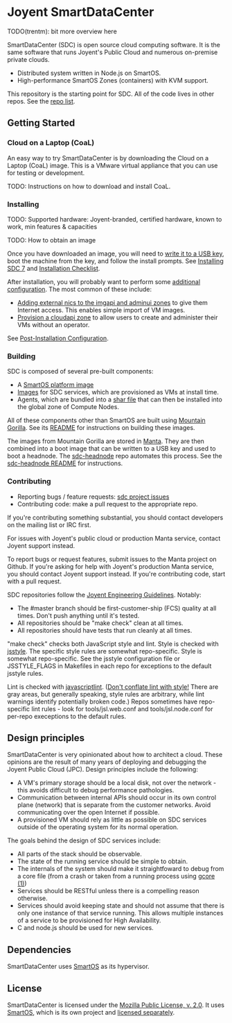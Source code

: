 <!--
    This Source Code Form is subject to the terms of the Mozilla Public
    License, v. 2.0. If a copy of the MPL was not distributed with this
    file, You can obtain one at http://mozilla.org/MPL/2.0/.
-->

<!--
    Copyright (c) 2014, Joyent, Inc.
-->

# Joyent SmartDataCenter

TODO(trentm): bit more overview here

SmartDataCenter (SDC) is open source cloud computing software. It is
the same software that runs Joyent's Public Cloud and numerous
on-premise private clouds.
* Distributed system written in Node.js on SmartOS.
* High-performance SmartOS Zones (containers) with KVM support.

This repository is the starting point for SDC. All of the code lives in
other repos. See the [repo list](docs/developer-guide/repos.md).


## Getting Started

### Cloud on a Laptop (CoaL)

An easy way to try SmartDataCenter is by downloading the Cloud on a Laptop
(CoaL) image. This is a VMware virtual appliance that you can use for testing
or development.

TODO: Instructions on how to download and install CoaL.


### Installing

TODO: Supported hardware: Joyent-branded, certified hardware, known to work,
min features & capacities

TODO: How to obtain an image

Once you have downloaded an image, you will need to
[write it to a USB key](https://docs.joyent.com/sdc7/installing-sdc7/creating-a-usb-key-from-a-release-tarball),
boot the machine from the key, and follow the install prompts. See
[Installing SDC 7](https://docs.joyent.com/sdc7/installing-sdc7) and
[Installation Checklist](https://docs.joyent.com/sdc7/installing-sdc7/install-checklist).

After installation, you will probably want to perform some
[additional configuration](https://docs.joyent.com/sdc7/installing-sdc7/post-installation-configuration).
The most common of these include:
* [Adding external nics to the imgapi and adminui zones](https://docs.joyent.com/sdc7/installing-sdc7/post-installation-configuration#AddingExternalNICstoHeadNodeVMs)
  to give them Internet access. This enables simple import of VM images.
* [Provision a cloudapi zone](https://docs.joyent.com/sdc7/installing-sdc7/post-installation-configuration#CreatingCloudAPI)
  to allow users to create and administer their VMs without an operator.

See
[Post-Installation Configuration](https://docs.joyent.com/sdc7/installing-sdc7/post-installation-configuration).


### Building

SDC is composed of several pre-built components:

* A [SmartOS platform image](https://github.com/joyent/smartos-live)
* [Images](https://docs.joyent.com/sdc7/working-with-images) for SDC
  services, which are provisioned as VMs at install time.
* Agents, which are bundled into a [shar file](https://github.com/joyent/sdc-agents-core)
  that can then be installed into the global zone of Compute Nodes.

All of these components other than SmartOS are built using
[Mountain Gorilla](https://github.com/joyent/mountain-gorilla). See its
[README](https://github.com/joyent/mountain-gorilla/blob/master/README.md) for
instructions on building these images.

The images from Mountain Gorilla are stored in
[Manta](https://www.joyent.com/products/manta).  They are then combined into
a boot image that can be written to a USB key and used to boot a headnode.  The
[sdc-headnode](https://github.com/joyent/sdc-headnode) repo automates this
process. See the
[sdc-headnode README](https://github.com/joyent/sdc-headnode/blob/master/README.md)
for instructions.


### Contributing

* Reporting bugs / feature requests: [sdc project issues](https://github.com/joyent/sdc/issues)
* Contributing code: make a pull request to the appropriate repo.

If you're contributing something substantial, you should contact developers on
the mailing list or IRC first.

For issues with Joyent's public cloud or production Manta service, contact
Joyent support instead.

To report bugs or request features, submit issues to the Manta project on
Github.  If you're asking for help with Joyent's production Manta service,
you should contact Joyent support instead.  If you're contributing code, start
with a pull request.

SDC repositories follow the
[Joyent Engineering Guidelines](https://github.com/joyent/eng).  Notably:

* The #master branch should be first-customer-ship (FCS) quality at all times.
  Don't push anything until it's tested.
* All repositories should be "make check" clean at all times.
* All repositories should have tests that run cleanly at all times.

"make check" checks both JavaScript style and lint.  Style is checked with
[jsstyle](https://github.com/davepacheco/jsstyle).  The specific style rules are
somewhat repo-specific.  Style is somewhat repo-specific.  See the jsstyle
configuration file or JSSTYLE\_FLAGS in Makefiles in each repo for exceptions
to the default jsstyle rules.

Lint is checked with
[javascriptlint](https://github.com/davepacheco/javascriptlint).  ([Don't
conflate lint with
style!](http://dtrace.org/blogs/dap/2011/08/23/javascriptlint/)  There are gray
areas, but generally speaking, style rules are arbitrary, while lint warnings
identify potentially broken code.)  Repos sometimes have repo-specific lint
rules - look for tools/jsl.web.conf and tools/jsl.node.conf for per-repo
execeptions to the default rules.


## Design principles

SmartDataCenter is very opinionated about how to architect a cloud.  These
opinions are the result of many years of deploying and debugging the Joyent
Public Cloud (JPC).  Design principles include the following:

* A VM's primary storage should be a local disk, not over the network - this
  avoids difficult to debug performance pathologies.
* Communication between internal APIs should occur in its own control plane
  (network) that is separate from the customer networks. Avoid communicating
  over the open Internet if possible.
* A provisioned VM should rely as little as possible on SDC services outside of
  the operating system for its normal operation.

The goals behind the design of SDC services include:

* All parts of the stack should be observable.
* The state of the running service should be simple to obtain.
* The internals of the system should make it straightfoward to debug from a
  core file (from a crash or taken from a running process using
  [gcore (1)](http://smartos.org/man/1/gcore))
* Services should be RESTful unless there is a compelling reason otherwise.
* Services should avoid keeping state and should not assume that there is
  only one instance of that service running. This allows multiple instances
  of a service to be provisioned for High Availability.
* C and node.js should be used for new services.


## Dependencies

SmartDataCenter uses [SmartOS](https://smartos.org) as its hypervisor.


## License

SmartDataCenter is licensed under the
[Mozilla Public License, v. 2.0](http://mozilla.org/MPL/2.0/). It uses
[SmartOS](http://smartos.org), which is its own project and
[licensed separately](http://smartos.org/cddl/).
